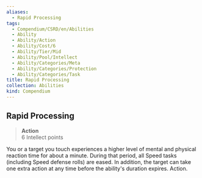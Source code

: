 ```yaml
---
aliases:
  - Rapid Processing
tags:
  - Compendium/CSRD/en/Abilities
  - Ability
  - Ability/Action
  - Ability/Cost/6
  - Ability/Tier/Mid
  - Ability/Pool/Intellect
  - Ability/Categories/Meta
  - Ability/Categories/Protection
  - Ability/Categories/Task
title: Rapid Processing
collection: Abilities
kind: Compendium
---
```

## Rapid Processing  
>**Action**  
>6 Intellect points
  
You or a target you touch experiences a higher level of mental and physical reaction time for about a minute. During that period, all Speed tasks (including Speed defense rolls) are eased. In addition, the target can take one extra action at any time before the ability's duration expires. Action.